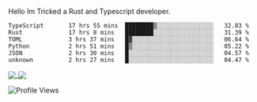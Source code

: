 Hello Im Tricked a Rust and Typescript developer.

<!--START_SECTION:waka-->

```text
TypeScript       17 hrs 55 mins  ████████▒░░░░░░░░░░░░░░░░   32.83 %
Rust             17 hrs 8 mins   ████████░░░░░░░░░░░░░░░░░   31.39 %
TOML             3 hrs 37 mins   █▓░░░░░░░░░░░░░░░░░░░░░░░   06.64 %
Python           2 hrs 51 mins   █▒░░░░░░░░░░░░░░░░░░░░░░░   05.22 %
JSON             2 hrs 30 mins   █░░░░░░░░░░░░░░░░░░░░░░░░   04.57 %
unknown          2 hrs 27 mins   █░░░░░░░░░░░░░░░░░░░░░░░░   04.47 %
```

<!--END_SECTION:waka-->

<a href="https://github.com/Tricked-dev?tab=repositories">
  <img align="center" src="https://github-readme-stats.vercel.app/api/top-langs/?username=Tricked-dev&hide=scheme&count_private=true&title_color=EC5061&text_color=FBDCDF&icon_color=E89F9A&bg_color=0D1117" />
</a>
<a href="https://github.com/Tricked-dev?tab=repositories">
  <img align="center" src="https://github-readme-stats.vercel.app/api?username=Tricked-dev&show_icons=true&line_height=33&count_private=true&title_color=EC5061&text_color=FBDCDF&icon_color=E89F9A&bg_color=0D1117&compact=true" />
</a>

![Profile Views](https://api.tricked.pro/badge?user=tricked&style=FlatSquare)
